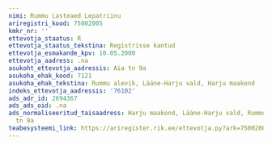 ```yaml
---
nimi: Rummu Lasteaed Lepatriinu
ariregistri_kood: 75002005
kmkr_nr: ''
ettevotja_staatus: R
ettevotja_staatus_tekstina: Registrisse kantud
ettevotja_esmakande_kpv: 10.05.2000
ettevotja_aadress: .na
asukoht_ettevotja_aadressis: Aia tn 9a
asukoha_ehak_kood: 7121
asukoha_ehak_tekstina: Rummu alevik, Lääne-Harju vald, Harju maakond
indeks_ettevotja_aadressis: '76102'
ads_adr_id: 2694367
ads_ads_oid: .na
ads_normaliseeritud_taisaadress: Harju maakond, Lääne-Harju vald, Rummu alevik, Aia
  tn 9a
teabesysteemi_link: https://ariregister.rik.ee/ettevotja.py?ark=75002005&ref=rekvisiidid
---
```

